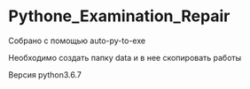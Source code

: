 # Pythone_Examination_Repair

Собрано с помощью auto-py-to-exe

Необходимо создать папку data и в нее скопировать работы

Версия python3.6.7
